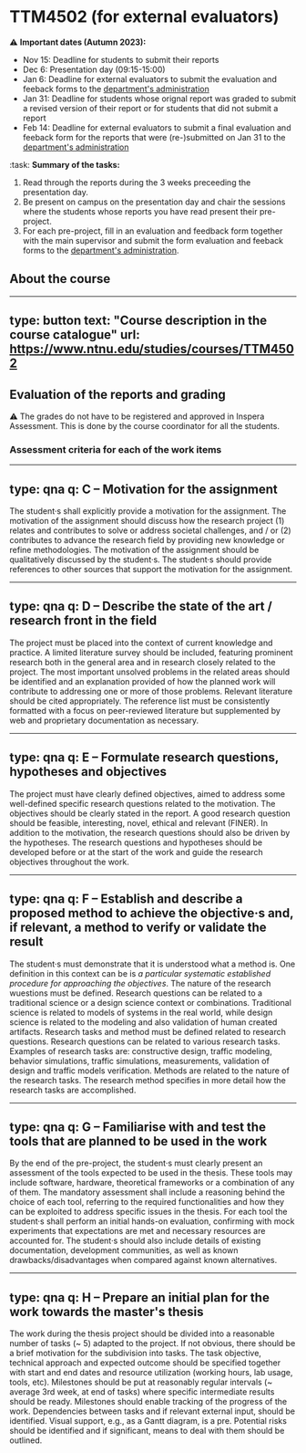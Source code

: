 # TTM4502 (for external evaluators)


:warning:
**Important dates (Autumn 2023):**
- Nov 15: Deadline for students to submit their reports
- Dec 6: Presentation day (09:15-15:00)
- Jan 6: Deadline for external evaluators to submit the evaluation and feeback forms to the [department's administration](mailto:liv.k.stubberud@ntnu.no,laurent.paquereau@ntnu.no)
- Jan 31: Deadline for students whose orignal report was graded to submit a revised version of their report or for students that did not submit a report
- Feb 14: Deadline for external evaluators to submit a final evaluation and feeback form for the reports that were (re-)submitted on Jan 31 to the [department's administration](mailto:liv.k.stubberud@ntnu.no,laurent.paquereau@ntnu.no)


:task:
**Summary of the tasks:**
1. Read through the reports during the 3 weeks preceeding the presentation day.
2. Be present on campus on the presentation day and chair the sessions where the students whose reports you have read present their pre-project.
3. For each pre-project, fill in an evaluation and feedback form together with the main supervisor and submit the form evaluation and feeback forms to the [department's administration](mailto:liv.k.stubberud@ntnu.no,laurent.paquereau@ntnu.no).


## About the course

---
type: button
text: "Course description in the course catalogue"
url: https://www.ntnu.edu/studies/courses/TTM4502
---


## Evaluation of the reports and grading

:warning:
The grades do not have to be registered and approved in Inspera Assessment. This is done by the course coordinator for all the students.


### Assessment criteria for each of the work items


---
type: qna
q: C – Motivation for the assignment
---
The student·s shall explicitly provide a motivation for the assignment. The motivation of the assignment should discuss how the research project (1) relates and contributes to solve or address societal challenges, and / or (2) contributes to advance the research field by providing new knowledge or refine methodologies. The motivation of the assignment should be qualitatively discussed by the student·s. The student·s should provide references to other sources that support the motivation for the assignment.

 
---
type: qna
q: D – Describe the state of the art / research front in the field
---
The project must be placed into the context of current knowledge and practice. A limited literature survey should be included, featuring prominent research both in the general area and in research closely related to the project. The most important unsolved problems in the related areas should be identified and an explanation provided of how the planned work will contribute to addressing one or more of those problems. Relevant literature should be cited appropriately. The reference list must be consistently formatted with a focus on peer-reviewed literature but supplemented by web and proprietary documentation as necessary.


---
type: qna
q: E – Formulate research questions, hypotheses and objectives
---
The project must have clearly defined objectives, aimed to address some well-defined specific research questions related to the motivation. The objectives should be clearly stated in the report. A good research question should be feasible, interesting, novel, ethical and relevant (FINER). In addition to the motivation, the research questions should also be driven by the hypotheses. The research questions and hypotheses should be developed before or at the start of the work and guide the research objectives throughout the work. 


---
type: qna
q: F – Establish and describe a proposed method to achieve the objective·s and, if relevant, a method to verify or validate the result
---
The student·s must demonstrate that it is understood what a method is.  One definition in this context can be is *a particular systematic established procedure for approaching the objectives*. The nature of the research wuestions must be defined. Research questions can be related to a traditional science or a design science context or combinations. Traditional science is related to models of systems in the real world, while design science is related to the modeling and also validation of human created artifacts. Research tasks and method must be defined related to research questions. Research questions can be related to various research tasks. Examples of research tasks are: constructive design, traffic modeling, behavior simulations, traffic simulations, measurements, validation of design and traffic models verification. Methods are related to the nature of the research tasks. The research method specifies in more detail how the research tasks are accomplished.


---
type: qna
q: G – Familiarise with and test the tools that are planned to be used in the work
---
By the end of the pre-project, the student·s must clearly present an assessment of the tools expected to be used in the thesis. These tools may include software, hardware, theoretical frameworks or a combination of any of them. The mandatory assessment shall include a reasoning behind the choice of each tool, referring to the required functionalities and how they can be exploited to address specific issues in the thesis. For each tool the student·s shall perform an initial hands-on evaluation, confirming with mock experiments that expectations are met and necessary resources are accounted for. The student·s should also include details of existing documentation, development communities, as well as known drawbacks/disadvantages when compared against known alternatives.


---
type: qna
q: H – Prepare an initial plan for the work towards the master's thesis
---
The work during the thesis project should be divided into a reasonable number of tasks (~ 5) adapted to the project. If not obvious, there should be a brief motivation for the subdivision into tasks. The task objective, technical approach and expected outcome should be specified together with start and end dates and resource utilization (working hours, lab usage, tools, etc). Milestones should be put at reasonably regular intervals (~ average 3rd week, at end of tasks) where specific intermediate results should be ready. Milestones should enable tracking of the progress of the work. Dependencies between tasks and if relevant external input, should be identified. Visual support, e.g., as a Gantt diagram, is a pre. Potential risks should be identified and if significant, means to deal with them should be outlined.


